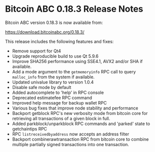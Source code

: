 # Bitcoin ABC 0.18.3 Release Notes

Bitcoin ABC version 0.18.3 is now available from:

  <https://download.bitcoinabc.org/0.18.3/>

This release includes the following features and fixes:
 - Remove support for Qt4
 - Upgrade reproducible build to use Qt 5.9.6
 - Improve SHA256 performance using SSE4.1, AVX2 and/or SHA if available.
 - Add a mode argument to the `getmemoryinfo` RPC call to query `malloc_info` from the system if available.
 - Updated univalue library to version 1.0.4
 - Disable safe mode by default
 - Added autocomplete to 'help' in RPC console
 - Deprecated estimatefee RPC command
 - Improved help message for backup wallet RPC
 - Various bug fixes that improve node stability and performance
 - Backport getblock RPC's new verbosity mode from bitcoin core for retrieving all transactions of a given block in full.
 - Added parkblock/unparkblock RPC commands and 'parked' state to getchaintips RPC
 - RPC `listreceivedbyaddress` now accepts an address filter
 - Backport combinerawtransaction RPC from bitcoin core to combine multiple partially signed transactions into one transaction.
